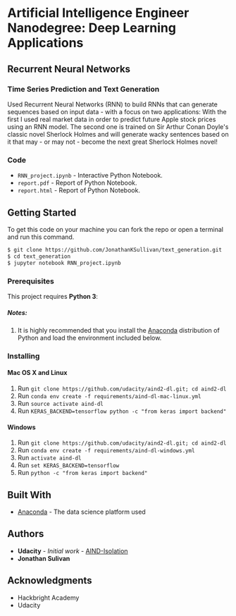 # Artificial Intelligence Engineer Nanodegree: Deep Learning Applications
## Recurrent Neural Networks
### Time Series Prediction and Text Generation

Used Recurrent Neural Networks (RNN) to build RNNs that can generate sequences based on input data - with a focus on two applications: With the first I used real market data in order to predict future Apple stock prices using an RNN model. The second one is trained on Sir Arthur Conan Doyle's classic novel Sherlock Holmes and will generate wacky sentences based on it that may - or may not - become the next great Sherlock Holmes novel!

### Code

* `RNN_project.ipynb` - Interactive Python Notebook.
* `report.pdf` - Report of Python Notebook.
* `report.html` - Report of Python Notebook.

## Getting Started

To get this code on your machine you can fork the repo or open a terminal and run this command.
```sh
$ git clone https://github.com/JonathanKSullivan/text_generation.git
$ cd text_generation
$ jupyter notebook RNN_project.ipynb
```

### Prerequisites

This project requires **Python 3**:

##### Notes:

1. It is highly recommended that you install the [Anaconda](http://continuum.io/downloads) distribution of Python and load the environment included below.

### Installing
#### Mac OS X and Linux

1. Run `git clone https://github.com/udacity/aind2-dl.git; cd aind2-dl`
2. Run `conda env create -f requirements/aind-dl-mac-linux.yml`
3. Run `source activate aind-dl`
4. Run `KERAS_BACKEND=tensorflow python -c "from keras import backend"`

#### Windows

1. Run `git clone https://github.com/udacity/aind2-dl.git; cd aind2-dl`
2. Run `conda env create -f requirements/aind-dl-windows.yml`
3. Run `activate aind-dl`
4. Run `set KERAS_BACKEND=tensorflow`
5. Run `python -c "from keras import backend"`


## Built With
* [Anaconda](https://www.continuum.io/downloads) - The data science platform used

## Authors
* **Udacity** - *Initial work* - [AIND-Isolation](https://github.com/udacity/AIND-Isolation)
* **Jonathan Sulivan**

## Acknowledgments
* Hackbright Academy
* Udacity